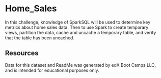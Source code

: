 # Home_Sales

In this challenge, knowledge of SparkSQL will be used to determine key metrics about home sales data. Then to use Spark to create temporary views, partition the data, cache and uncache a temporary table, and verify that the table has been uncached.

## Resources

Data for this dataset and ReadMe was generated by edX Boot Camps LLC, and is intended for educational purposes only.